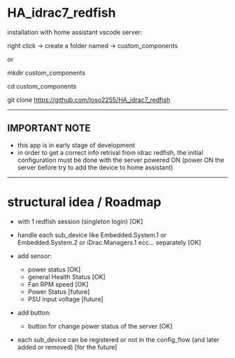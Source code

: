 # HA_idrac7_redfish

installation with home assistant vscode server:

right click -> create a folder named -> custom_components

or

mkdir custom_components

cd custom_components

git clone https://github.com/loso2255/HA_idrac7_redfish

-----------------------------------------------------

## IMPORTANT NOTE
- this app is in early stage of development
- in order to get a correct info retrival from idrac redfish, the initial configuration must be done with the server powered ON (power ON the server before try to add the device to home assistant) 


--------------------------------
# structural idea / Roadmap

- with 1 redfish session (singleton login) [OK]

- handle each sub_device like Embedded.System.1 or Embedded.System.2 or iDrac.Managers.1 ecc...
  separately [OK]

-  add sensor:
    -  power status [OK]
    -  general Health Status [OK]
    -  Fan RPM speed [OK]
    -  Power Status [future]
    -  PSU input voltage [future]

-  add button:
    -  button for change power status of the server [OK]
  
- each sub_device can be registered or not in the config_flow (and later added or removed)  [for the future]
